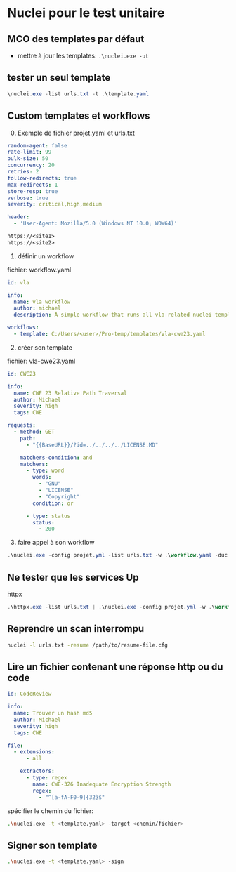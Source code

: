 # Nuclei pour le test unitaire


## MCO des templates par défaut

* mettre à jour les templates: `.\nuclei.exe -ut`

## tester un seul template

```powershell
\nuclei.exe -list urls.txt -t .\template.yaml
```

## Custom templates et workflows

0. Exemple de fichier projet.yaml et urls.txt

```yaml
random-agent: false
rate-limit: 99
bulk-size: 50
concurrency: 20
retries: 2
follow-redirects: true
max-redirects: 1
store-resp: true
verbose: true
severity: critical,high,medium

header:
  - 'User-Agent: Mozilla/5.0 (Windows NT 10.0; WOW64)'
```

```txt
https://<site1>
https://<site2>
```

1. définir un workflow

fichier: workflow.yaml

```yaml
id: vla

info:
  name: vla workflow
  author: michael
  description: A simple workflow that runs all vla related nuclei templates on a given target.

workflows:
  - template: C:/Users/<user>/Pro-temp/templates/vla-cwe23.yaml
```

2. créer son template

fichier:  vla-cwe23.yaml

```yaml
id: CWE23

info:
  name: CWE 23 Relative Path Traversal
  author: Michael
  severity: high
  tags: CWE

requests:
  - method: GET
    path:
      - "{{BaseURL}}/?id=../../../../LICENSE.MD"

    matchers-condition: and
    matchers:
      - type: word
        words:
          - "GNU"
          - "LICENSE"
          - "Copyright"
        condition: or

      - type: status
        status:
          - 200
```

3. faire appel à son workflow

```powershell
.\nuclei.exe -config projet.yml -list urls.txt -w .\workflow.yaml -duc -me Result
```

## Ne tester que les services Up

[httpx](https://github.com/projectdiscovery/httpx/releases)

```powershell
.\httpx.exe -list urls.txt | .\nuclei.exe -config projet.yml -w .\workflow.yaml -duc
```

## Reprendre un scan interrompu

```sh
nuclei -l urls.txt -resume /path/to/resume-file.cfg
```

## Lire un fichier contenant une réponse http ou du code

```yml
id: CodeReview

info:
  name: Trouver un hash md5
  author: Michael
  severity: high
  tags: CWE

file:
  - extensions:
      - all

    extractors:
      - type: regex
        name: CWE-326 Inadequate Encryption Strength
        regex:
          - "^[a-fA-F0-9]{32}$"
```

spécifier le chemin du fichier:

```sh
.\nuclei.exe -t <template.yaml> -target <chemin/fichier>
```

## Signer son template

```sh
.\nuclei.exe -t <template.yaml> -sign
```